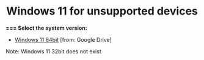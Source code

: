 <h1 align="center">Windows 11 for unsupported devices</h1>
<b>=== Select the system version:</b>
<ul>
  <li><a href="https://drive.google.com/drive/folders/1WPM6SBsLfgYgk0PzFI-Mj1tIX4i1X-y8?usp=sharing">Windows 11 64bit</a><a>   [from: Google Drive]</a></li>  
</ul>


<a>Note: Windows 11 32bit does not exist</a>
